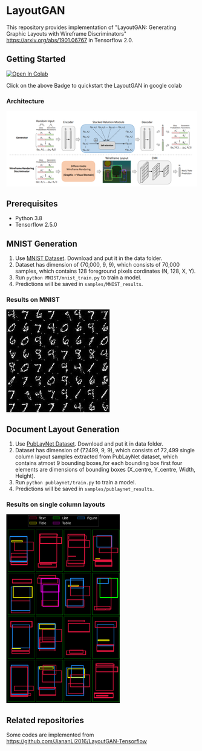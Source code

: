 # LayoutGAN 
This repository provides implementation of "LayoutGAN: Generating Graphic Layouts with Wireframe Discriminators"
https://arxiv.org/abs/1901.06767  in Tensorflow 2.0. 

## Getting Started

<a href="https://colab.research.google.com/gist/nicky7767/4330c280e8083a602c41899431fa8c28/layoutgan-final.ipynb" target="_parent"><img src="https://colab.research.google.com/assets/colab-badge.svg" alt="Open In Colab"/></a>

Click on the above Badge to quickstart the LayoutGAN in google colab

### Architecture  
![](demo/layoutgan.png)

## Prerequisites
- Python 3.8
- Tensorflow 2.5.0

## MNIST Generation
1. Use [MNIST Dataset](https://drive.google.com/file/d/1qtBnEWsaKXeynOCUFHB7H9eqU6bDLJAV/view?usp=sharing). Download and put it in the data folder.
2. Dataset has dimension of (70,000, 9, 9), which consists of 70,000 samples, which contains 128 foreground pixels cordinates (N, 128, X, Y).
3. Run `python MNIST/mnist_train.py` to train a model.
4. Predictions will be saved in `samples/MNIST_results`.
### Results on MNIST
![](demo/mnist_obtained.jpeg)

## Document Layout Generation
1. Use [PubLayNet Dataset](https://drive.google.com/file/d/1YQKyASvGDNUTJnE1x-Q2ZhhiY0VFj7oZ/view?usp=sharing). Download and put it in data folder.
2. Dataset has dimension of (72499, 9, 9), which consists of 72,499 single column layout samples extracted from PubLayNet dataset, which contains atmost 9 bounding boxes,for each bounding box first four elements are dimensions of bounding boxes (X_centre, Y_centre, Width, Height).
3. Run `python publaynet/train.py` to train a model.
4. Predictions will be saved in `samples/publaynet_results`.
### Results on single column layouts
<img src="demo/single_col_result.png" width="300" height="500">

## Related repositories
Some codes are implemented from
https://github.com/JiananLi2016/LayoutGAN-Tensorflow


